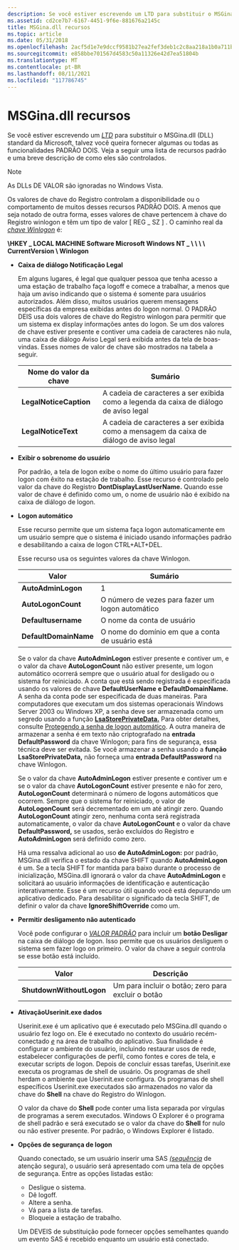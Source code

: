 ```yaml
---
description: Se você estiver escrevendo um LTD para substituir o MSGina.dll (DLL) standard da Microsoft, talvez você queira fornecer algumas ou todas as funcionalidades PADRÃO DOIS.
ms.assetid: cd2ce7b7-6167-4451-9f6e-881676a2145c
title: MSGina.dll recursos
ms.topic: article
ms.date: 05/31/2018
ms.openlocfilehash: 2acf5d1e7e9dccf9581b27ea2fef3deb1c2c8aa218a1b0a711b7015134e1d2d1
ms.sourcegitcommit: e858bbe701567d4583c50a11326e42d7ea51804b
ms.translationtype: MT
ms.contentlocale: pt-BR
ms.lasthandoff: 08/11/2021
ms.locfileid: "117786745"
---
```

# <a name="msginadll-features"></a>MSGina.dll recursos

Se você estiver escrevendo um [*LTD*](../secgloss/g-gly.md) para substituir o MSGina.dll (DLL) standard da Microsoft, talvez você queira fornecer algumas ou todas as funcionalidades PADRÃO DOIS. Veja a seguir uma lista de recursos padrão e uma breve descrição de como eles são controlados.

> [!Note]  
> As DLLs DE VALOR são ignoradas no Windows Vista.

 

Os valores de chave do Registro controlam a disponibilidade ou o comportamento de muitos desses recursos PADRÃO DOIS. A menos que seja notado de outra forma, esses valores de chave pertencem à chave do Registro winlogon e têm um tipo de valor \[ REG \_ SZ \] . O caminho real da [*chave Winlogon*](../secgloss/w-gly.md) é:

**\\HKEY \_ LOCAL MACHINE Software Microsoft Windows NT \_ \\ \\ \\ \\ CurrentVersion \\ Winlogon**

-   **Caixa de diálogo Notificação Legal**

    Em alguns lugares, é legal que qualquer pessoa que tenha acesso a uma estação de trabalho faça logoff e comece a trabalhar, a menos que haja um aviso indicando que o sistema é somente para usuários autorizados. Além disso, muitos usuários querem mensagens específicas da empresa exibidas antes do logon normal. O PADRÃO DEIS usa dois valores de chave do Registro winlogon para permitir que um sistema ex display informações antes do logon. Se um dos valores de chave estiver presente e contiver uma cadeia de caracteres não nula, uma caixa de diálogo Aviso Legal será exibida antes da tela de boas-vindas. Esses nomes de valor de chave são mostrados na tabela a seguir.

    

    | Nome do valor da chave         | Sumário                                                            |
    |------------------------|---------------------------------------------------------------------|
    | **LegalNoticeCaption** | A cadeia de caracteres a ser exibida como a legenda da caixa de diálogo de aviso legal |
    | **LegalNoticeText**    | A cadeia de caracteres a ser exibida como a mensagem da caixa de diálogo de aviso legal |

    

     

-   **Exibir o sobrenome do usuário**

    Por padrão, a tela de logon exibe o nome do último usuário para fazer logon com êxito na estação de trabalho. Esse recurso é controlado pelo valor da chave do Registro **DontDisplayLastUserName.** Quando esse valor de chave é definido como um, o nome de usuário não é exibido na caixa de diálogo de logon.

-   **Logon automático**

    Esse recurso permite que um sistema faça logon automaticamente em um usuário sempre que o sistema é iniciado usando informações padrão e desabilitando a caixa de logon CTRL+ALT+DEL.

    Esse recurso usa os seguintes valores da chave Winlogon.

    

    | Valor                 | Sumário                                           |
    |-----------------------|----------------------------------------------------|
    | **AutoAdminLogon**    | 1                                                  |
    | **AutoLogonCount**    | O número de vezes para fazer um logon automático       |
    | **Defaultusername**   | O nome da conta de usuário                       |
    | **DefaultDomainName** | O nome do domínio em que a conta de usuário está |

    

     

    Se o valor da chave **AutoAdminLogon** estiver presente e contiver um, e o valor da chave **AutoLogonCount** não estiver presente, um logon automático ocorrerá sempre que o usuário atual for desligado ou o sistema for reiniciado. A conta que está sendo registrada é especificada usando os valores de chave **DefaultUserName** **e DefaultDomainName.** A senha da conta pode ser especificada de duas maneiras. Para computadores que executam um dos sistemas operacionais Windows Server 2003 ou Windows XP, a senha deve ser armazenada como um segredo usando a função [**LsaStorePrivateData.**](/windows/win32/api/ntsecapi/nf-ntsecapi-lsastoreprivatedata) Para obter detalhes, consulte [Protegendo a senha de logon automático](protecting-the-automatic-logon-password.md). A outra maneira de armazenar a senha é em texto não criptografado na **entrada DefaultPassword** da chave Winlogon; para fins de segurança, essa técnica deve ser evitada. Se você armazenar a senha usando a **função LsaStorePrivateData,** não forneça uma **entrada DefaultPassword** na chave Winlogon.

    Se o valor da chave **AutoAdminLogon** estiver presente e contiver um e se o valor da chave **AutoLogonCount** estiver presente e não for zero, **AutoLogonCount** determinará o número de logons automáticos que ocorrem. Sempre que o sistema for reiniciado, o valor de **AutoLogonCount** será decrementado em um até atingir zero. Quando **AutoLogonCount** atingir zero, nenhuma conta será registrada automaticamente, o valor da chave **AutoLogonCount** e o valor da chave **DefaultPassword,** se usados, serão excluídos do Registro e **AutoAdminLogon** será definido como zero.

    Há uma ressalva adicional ao uso **de AutoAdminLogon:** por padrão, MSGina.dll verifica o estado da chave SHIFT quando **AutoAdminLogon** é um. Se a tecla SHIFT for mantida para baixo durante o processo de inicialização, MSGina.dll ignorará o valor da chave **AutoAdminLogon** e solicitará ao usuário informações de identificação e autenticação interativamente. Esse é um recurso útil quando você está depurando um aplicativo dedicado. Para desabilitar o significado da tecla SHIFT, de definir o valor da chave **IgnoreShiftOverride** como um.

-   **Permitir desligamento não autenticado**

    Você pode configurar o [*VALOR PADRÃO*](../secgloss/g-gly.md) para incluir um **botão Desligar** na caixa de diálogo de logon. Isso permite que os usuários desliguem o sistema sem fazer logo on primeiro. O valor da chave a seguir controla se esse botão está incluído.

    

    | Valor                    | Descrição                                           |
    |--------------------------|-------------------------------------------------------|
    | **ShutdownWithoutLogon** | Um para incluir o botão; zero para excluir o botão |

    

     

-   **AtivaçãoUserinit.exe dados**

    Userinit.exe é um aplicativo que é executado pelo MSGina.dll quando o usuário fez logo on. Ele é executado no contexto do usuário recém-conectado [*e*](../secgloss/c-gly.md) na área de trabalho do aplicativo. Sua finalidade é configurar o ambiente do usuário, incluindo restaurar usos de rede, estabelecer configurações de perfil, como fontes e cores de tela, e executar scripts de logon. Depois de concluir essas tarefas, Userinit.exe executa os programas de shell de usuário. Os programas de shell herdam o ambiente que Userinit.exe configura. Os programas de shell específicos Userinit.exe executados são armazenados no valor da chave do **Shell** na chave do Registro do Winlogon.

    O valor da chave do **Shell** pode conter uma lista separada por vírgulas de programas a serem executados. Windows O Explorer é o programa de shell padrão e será executado se o valor da chave do **Shell** for nulo ou não estiver presente. Por padrão, o Windows Explorer é listado.

-   **Opções de segurança de logon**

    Quando conectado, se um usuário inserir uma SAS [*(sequência*](../secgloss/s-gly.md) de atenção segura), o usuário será apresentado com uma tela de opções de segurança. Entre as opções listadas estão:

    -   Desligue o sistema.
    -   Dê logoff.
    -   Altere a senha.
    -   Vá para a lista de tarefas.
    -   Bloqueie a estação de trabalho.

    Um DEVEIS de substituição pode fornecer opções semelhantes quando um evento SAS é recebido enquanto um usuário está conectado.

 

 
